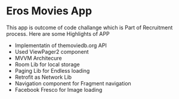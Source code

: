 # Eros Movies App
This app is outcome of code challange which is Part of Recruitment process.
Here are some Highlights of APP
- Implementatin of themoviedb.org API
- Used ViewPager2 component
- MVVM Architecure
- Room Lib for local storage
- Paging Lib for Endless loading
- Retrofit as Network Lib
- Navigation component for Fragment navigation
- Facebook Fresco for Image loading
